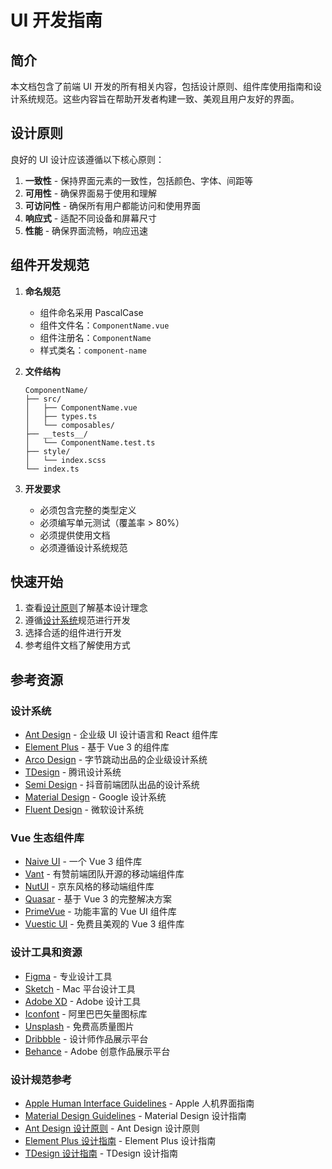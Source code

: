# UI 开发指南

## 简介

本文档包含了前端 UI 开发的所有相关内容，包括设计原则、组件库使用指南和设计系统规范。这些内容旨在帮助开发者构建一致、美观且用户友好的界面。

## 设计原则

良好的 UI 设计应该遵循以下核心原则：

1. **一致性** - 保持界面元素的一致性，包括颜色、字体、间距等
2. **可用性** - 确保界面易于使用和理解
3. **可访问性** - 确保所有用户都能访问和使用界面
4. **响应式** - 适配不同设备和屏幕尺寸
5. **性能** - 确保界面流畅，响应迅速

## 组件开发规范

1. **命名规范**
   - 组件命名采用 PascalCase
   - 组件文件名：`ComponentName.vue`
   - 组件注册名：`ComponentName`
   - 样式类名：`component-name`

2. **文件结构**
   ```
   ComponentName/
   ├── src/
   │   ├── ComponentName.vue
   │   ├── types.ts
   │   └── composables/
   ├── __tests__/
   │   └── ComponentName.test.ts
   ├── style/
   │   └── index.scss
   └── index.ts
   ```

3. **开发要求**
   - 必须包含完整的类型定义
   - 必须编写单元测试（覆盖率 > 80%）
   - 必须提供使用文档
   - 必须遵循设计系统规范

## 快速开始

1. 查看[设计原则](./design-principles.md)了解基本设计理念
2. 遵循[设计系统](./design-system.md)规范进行开发
3. 选择合适的组件进行开发
4. 参考组件文档了解使用方式

## 参考资源

### 设计系统
- [Ant Design](https://ant.design/index-cn) - 企业级 UI 设计语言和 React 组件库
- [Element Plus](https://element-plus.org/zh-CN/) - 基于 Vue 3 的组件库
- [Arco Design](https://arco.design/) - 字节跳动出品的企业级设计系统
- [TDesign](https://tdesign.tencent.com/) - 腾讯设计系统
- [Semi Design](https://semi.design/zh-CN/) - 抖音前端团队出品的设计系统
- [Material Design](https://m3.material.io/) - Google 设计系统
- [Fluent Design](https://www.microsoft.com/design/fluent/) - 微软设计系统

### Vue 生态组件库
- [Naive UI](https://www.naiveui.com/zh-CN/) - 一个 Vue 3 组件库
- [Vant](https://vant-ui.github.io/vant/#/zh-CN) - 有赞前端团队开源的移动端组件库
- [NutUI](https://nutui.jd.com/) - 京东风格的移动端组件库
- [Quasar](https://quasar.dev/zh-CN/) - 基于 Vue 3 的完整解决方案
- [PrimeVue](https://primevue.org/) - 功能丰富的 Vue UI 组件库
- [Vuestic UI](https://vuestic.dev/zh/) - 免费且美观的 Vue 3 组件库

### 设计工具和资源
- [Figma](https://www.figma.com/) - 专业设计工具
- [Sketch](https://www.sketch.com/) - Mac 平台设计工具
- [Adobe XD](https://www.adobe.com/products/xd.html) - Adobe 设计工具
- [Iconfont](https://www.iconfont.cn/) - 阿里巴巴矢量图标库
- [Unsplash](https://unsplash.com/) - 免费高质量图片
- [Dribbble](https://dribbble.com/) - 设计师作品展示平台
- [Behance](https://www.behance.net/) - Adobe 创意作品展示平台

### 设计规范参考
- [Apple Human Interface Guidelines](https://developer.apple.com/design/human-interface-guidelines/) - Apple 人机界面指南
- [Material Design Guidelines](https://m3.material.io/guidelines) - Material Design 设计指南
- [Ant Design 设计原则](https://ant.design/docs/spec/principles-cn) - Ant Design 设计原则
- [Element Plus 设计指南](https://element-plus.org/zh-CN/guide/design.html) - Element Plus 设计指南
- [TDesign 设计指南](https://tdesign.tencent.com/design/overview) - TDesign 设计指南